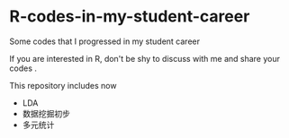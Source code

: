 # R-codes-in-my-student-career

Some codes that I progressed in my student career 

If you are interested in R, don't be shy to discuss with me and share your codes .

This repository includes now 
- LDA
- 数据挖掘初步
- 多元统计
